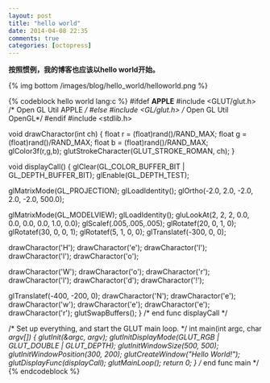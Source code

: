 ```yaml
---
layout: post
title: "hello world"
date: 2014-04-08 22:35
comments: true
categories: [octopress]
---
```


**按照惯例，我的博客也应该以hello world开始。**

{% img bottom /images/blog/hello_world/helloworld.png %}

{% codeblock hello world lang:c %}
#ifdef __APPLE__
#include <GLUT/glut.h>          /* Open GL Util    APPLE */
#else
#include <GL/glut.h>            /* Open GL Util    OpenGL*/
#endif
#include <stdlib.h>

void drawCharactor(int ch) {
    float r = (float)rand()/RAND_MAX;
    float g = (float)rand()/RAND_MAX;
    float b = (float)rand()/RAND_MAX;
    glColor3f(r,g,b);
    glutStrokeCharacter(GLUT_STROKE_ROMAN, ch);
}

void displayCall() {
  glClear(GL_COLOR_BUFFER_BIT | GL_DEPTH_BUFFER_BIT);
  glEnable(GL_DEPTH_TEST);

  glMatrixMode(GL_PROJECTION);
  glLoadIdentity();
  glOrtho(-2.0, 2.0, -2.0, 2.0, -2.0, 500.0);

  glMatrixMode(GL_MODELVIEW);
  glLoadIdentity();
  gluLookAt(2, 2, 2, 0.0, 0.0, 0.0, 0.0, 1.0, 0.0);
  glScalef(.005,.005,.005);
  glRotatef(20, 0, 1, 0);
  glRotatef(30, 0, 0, 1);
  glRotatef(5, 1, 0, 0);
  glTranslatef(-300, 0, 0);
    
  drawCharactor('H');
  drawCharactor('e');
  drawCharactor('l');
  drawCharactor('l');
  drawCharactor('o');
  
  drawCharactor('W');
  drawCharactor('o');
  drawCharactor('r');
  drawCharactor('l');
  drawCharactor('d');
  drawCharactor('!');
  
  glTranslatef(-400, -200, 0);
  drawCharactor('N');
  drawCharactor('e');
  drawCharactor('w');
  drawCharactor('e');
  drawCharactor('e');
  drawCharactor('r');
  glutSwapBuffers();
} /* end func displayCall */

/* Set up everything, and start the GLUT main loop. */
int main(int argc, char *argv[]) {
  glutInit(&argc, argv);
  glutInitDisplayMode(GLUT_RGB | GLUT_DOUBLE | GLUT_DEPTH);
  glutInitWindowSize(500, 500);
  glutInitWindowPosition(300, 200);
  glutCreateWindow("Hello World!");
  glutDisplayFunc(displayCall);
  glutMainLoop();
  return 0;
} /* end func main */
{% endcodeblock %}

